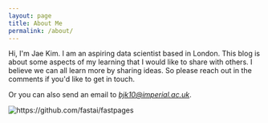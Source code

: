 ```yaml
---
layout: page
title: About Me
permalink: /about/
---
```

Hi, I'm Jae Kim. I am an aspiring data scientist based in London. This blog is about some aspects of my learning that I would like to share with others.
I believe we can all learn more by sharing ideas. So please reach out in the comments if you'd like to get in touch.

Or you can also send an email to *bjk10@imperial.ac.uk*.

![](https://res.cloudinary.com/dbxctsqiw/image/upload/v1617581098/profile_crop_ctsltw.jpg "https://github.com/fastai/fastpages")
